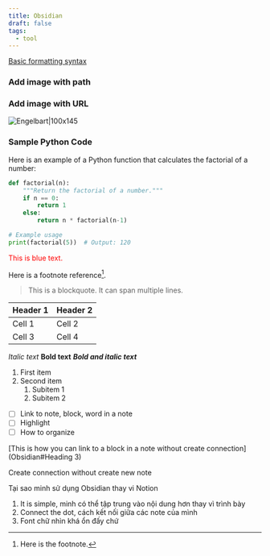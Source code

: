 ```yaml
---
title: Obsidian
draft: false
tags:
  - tool
---
```

[Basic formatting syntax](https://help.obsidian.md/Editing+and+formatting/Basic+formatting+syntax)
### Add image with path

### Add image with URL
![Engelbart|100x145](https://history-computer.com/ModernComputer/Basis/images/Engelbart.jpg)
### Sample Python Code

Here is an example of a Python function that calculates the factorial of a number:

```python
def factorial(n):
    """Return the factorial of a number."""
    if n == 0:
        return 1
    else:
        return n * factorial(n-1)

# Example usage
print(factorial(5))  # Output: 120
```

<div style="color: red;">This is blue text.</div>

Here is a footnote reference[^1].

[^1]: Here is the footnote.

> This is a blockquote.
> It can span multiple lines.

| Header 1 | Header 2 |
|----------|----------|
| Cell 1   | Cell 2   |
| Cell 3   | Cell 4   |
*Italic text*
**Bold text**
***Bold and italic text***

1. First item
2. Second item
   1. Subitem 1
   2. Subitem 2

- [ ] Link to note, block, word in a note
- [ ] Highlight
- [ ] How to organize

[This is how you can link to a block in a note without create connection](Obsidian#Heading 3)


Create connection without create new note

Tại sao minh sử dụng Obsidian thay vi Notion
1. It is simple, minh có thể tập trung vào nội dung hơn thay vì trình bày
2. Connect the dot, cách kết nối giữa các note của mình
3. Font chữ nhìn khá ổn đấy chứ